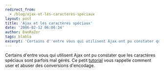 ```yaml
---
redirect_from:
  - /blog/ajax-et-les-caracteres-speciaux
layout: post
title: 'Ajax et les caractères spéciaux'
date: '2006-02-12 06:06:34'
author: DanRaZor
tags: blabla
excerpt: 'Certains d''entre vous qui utilisent Ajax ont pu constater que les caractères spéciaux sont parfois mal gérés.   Ce petit [tutorial](http://developpeur.journaldunet.com/tutoriel/php/060210-php-ajax-accents-caracteres-speciaux.shtml) vous rappelle comment user et abuser des conversions d''encodage.'
---
```


Certains d'entre vous qui utilisent Ajax ont pu constater que les caractères spéciaux sont parfois mal gérés.   Ce petit [tutorial](http://developpeur.journaldunet.com/tutoriel/php/060210-php-ajax-accents-caracteres-speciaux.shtml) vous rappelle comment user et abuser des conversions d'encodage.
